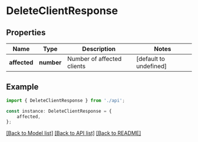 # DeleteClientResponse


## Properties

Name | Type | Description | Notes
------------ | ------------- | ------------- | -------------
**affected** | **number** | Number of affected clients | [default to undefined]

## Example

```typescript
import { DeleteClientResponse } from './api';

const instance: DeleteClientResponse = {
    affected,
};
```

[[Back to Model list]](../README.md#documentation-for-models) [[Back to API list]](../README.md#documentation-for-api-endpoints) [[Back to README]](../README.md)
